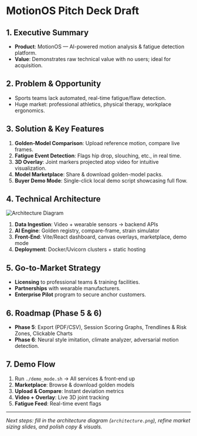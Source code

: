 # MotionOS Pitch Deck Draft

## 1. Executive Summary  
- **Product**: MotionOS — AI-powered motion analysis & fatigue detection platform.  
- **Value**: Demonstrates raw technical value with no users; ideal for acquisition.

## 2. Problem & Opportunity  
- Sports teams lack automated, real-time fatigue/flaw detection.  
- Huge market: professional athletics, physical therapy, workplace ergonomics.

## 3. Solution & Key Features  
1. **Golden-Model Comparison**: Upload reference motion, compare live frames.  
2. **Fatigue Event Detection**: Flags hip drop, slouching, etc., in real time.  
3. **3D Overlay**: Joint markers projected atop video for intuitive visualization.  
4. **Model Marketplace**: Share & download golden-model packs.  
5. **Buyer Demo Mode**: Single-click local demo script showcasing full flow.

## 4. Technical Architecture  
![Architecture Diagram](./architecture.png)  
1. **Data Ingestion**: Video + wearable sensors → backend APIs  
2. **AI Engine**: Golden registry, compare-frame, strain simulator  
3. **Front-End**: Vite/React dashboard, canvas overlays, marketplace, demo mode  
4. **Deployment**: Docker/Uvicorn clusters + static hosting

## 5. Go-to-Market Strategy  
- **Licensing** to professional teams & training facilities.  
- **Partnerships** with wearable manufacturers.  
- **Enterprise Pilot** program to secure anchor customers.

## 6. Roadmap (Phase 5 & 6)  
- **Phase 5**: Export (PDF/CSV), Session Scoring Graphs, Trendlines & Risk Zones, Clickable Charts  
- **Phase 6**: Neural style imitation, climate analyzer, adversarial motion detection.

## 7. Demo Flow  
1. Run `./demo_mode.sh` → All services & front-end up  
2. **Marketplace**: Browse & download golden models  
3. **Upload & Compare**: Instant deviation metrics  
4. **Video + Overlay**: Live 3D joint tracking  
5. **Fatigue Feed**: Real-time event flags

---

*Next steps: fill in the architecture diagram (`architecture.png`), refine market sizing slides, and polish copy & visuals.*  
